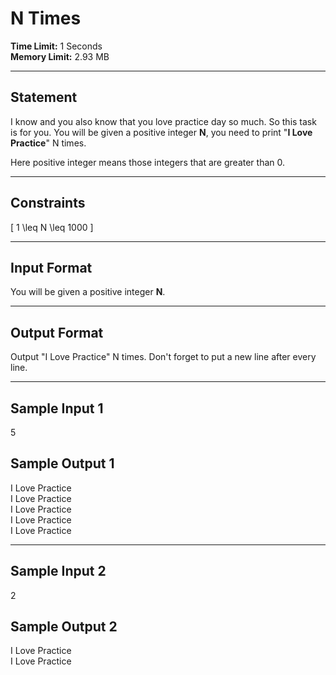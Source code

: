# N Times

**Time Limit:** 1 Seconds  
**Memory Limit:** 2.93 MB  

---

## Statement  
I know and you also know that you love practice day so much. So this task is for you. You will be given a positive integer **N**, you need to print "**I Love Practice**" N times.  

Here positive integer means those integers that are greater than 0.  

---

## Constraints  
\[ 1 \leq N \leq 1000 \]  

---

## Input Format  
You will be given a positive integer **N**.  

---

## Output Format  
Output "I Love Practice" N times. Don't forget to put a new line after every line.  

---

## Sample Input 1  
5  

## Sample Output 1  
I Love Practice  
I Love Practice  
I Love Practice  
I Love Practice  
I Love Practice  

---

## Sample Input 2  
2  

## Sample Output 2  
I Love Practice  
I Love Practice  